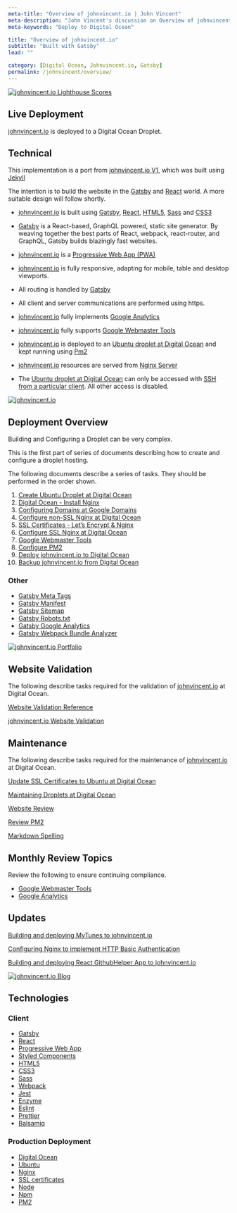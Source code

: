 ```yaml
---
meta-title: "Overview of johnvincent.io | John Vincent"
meta-description: "John Vincent's discussion on Overview of johnvincent.io"
meta-keywords: "Deploy to Digital Ocean"

title: "Overview of johnvincent.io"
subtitle: "Built with Gatsby"
lead: ""

category: [Digital Ocean, Johnvincent.io, Gatsby]
permalink: /johnvincent/overview/
---
```


<a href="https://www.johnvincent.io" title="johnvincent.io Lighthouse Scores">
	<img class="post-image" src="/images/website/johnvincentio-lighthouse-scores.png" alt="johnvincent.io Lighthouse Scores" />
</a>

<!-- end -->

## Live Deployment 

[johnvincent.io](https://www.johnvincent.io/) is deployed to a Digital Ocean Droplet.

<a name="technical"></a>

## Technical

This implementation is a port from [johnvincent.io V1](https://www.johnvincent.io/johnvincent/v1/overview/), which was built using [Jekyll](https://www.johnvincent.io/blog/#Jekyll)

The intention is to build the website in the [Gatsby](https://www.johnvincent.io/blog/#Gatsby) and [React](https://www.johnvincent.io/blog/#React) world. A more suitable design will follow shortly.

* [johnvincent.io](https://www.johnvincent.io) is built using [Gatsby](/blog/#Gatsby), [React](/blog/#React), [HTML5](/blog/#Html), [Sass](/blog/#Sass) and [CSS3](/blog/#Css)

* [Gatsby](/blog/#Gatsby) is a React-based, GraphQL powered, static site generator. By weaving together the best parts of React, webpack, react-router, and GraphQL, Gatsby builds blazingly fast websites.

* [johnvincent.io](https://www.johnvincent.io/) is a [Progressive Web App (PWA)](/blog/#Pwa)

* [johnvincent.io](https://www.johnvincent.io/) is fully responsive, adapting for mobile, table and desktop viewports.

* All routing is handled by [Gatsby](/blog/#Gatsby)

* All client and server communications are performed using https.

* [johnvincent.io](https://www.johnvincent.io) fully implements [Google Analytics](/blog/#Google_Analytics)

* [johnvincent.io](https://www.johnvincent.io) fully supports [Google Webmaster Tools](/blog/#Google_Webmaster_Tools)

* [johnvincent.io](https://www.johnvincent.io) is deployed to an [Ubuntu droplet at Digital Ocean](/johnvincent/overview/#deploy) and kept running using [Pm2](/blog/#Pm2)

* [johnvincent.io](https://www.johnvincent.io) resources are served from [Nginx Server](/blog/#Nginx)

* The [Ubuntu droplet at Digital Ocean](/taskmuncher/overview/#deploy) can only be accessed with [SSH from a particular client](/taskmuncher/deploy/create-ubuntu-droplet/). All other access is disabled.

<a href="https://www.johnvincent.io" title="johnvincent.io">
	<img class="post-image" src="/images/website/app/home.png" alt="johnvincent.io" />
</a>

<a name="deploy"></a>

## Deployment Overview

Building and Configuring a Droplet can be very complex.

This is the first part of series of documents describing how to create and configure a droplet hosting.

The following documents describe a series of tasks. They should be performed in the order shown.

1. [Create Ubuntu Droplet at Digital Ocean](/johnvincent/create-ubuntu-droplet/)
2. [Digital Ocean - Install Nginx](/johnvincent/install-ubuntu-nginx/)
3. [Configuring Domains at Google Domains](/johnvincent/configuring-domains/)
4. [Configure non-SSL Nginx at Digital Ocean](/johnvincent/configure-http-nginx/)
5. [SSL Certificates - Let’s Encrypt & Nginx](/johnvincent/ssl-nginx)
6. [Configure SSL Nginx at Digital Ocean](/johnvincent/configure-https-nginx/)
7. [Google Webmaster Tools](/johnvincent/google-webmaster-tools/)
8. [Configure PM2](/johnvincent/configure-pm2/)
9. [Deploy johnvincent.io to Digital Ocean](/johnvincent/deploy-to-droplet/)
10. [Backup johnvincent.io from Digital Ocean](/johnvincent/backup-website/)

### Other

* [Gatsby Meta Tags](/gatsby/meta-tags/)
* [Gatsby Manifest](/gatsby/manifest/)
* [Gatsby Sitemap](/gatsby/sitemap/)
* [Gatsby Robots.txt](/gatsby/robots/)
* [Gatsby Google Analytics](/gatsby/google-analytics/)
* [Gatsby Webpack Bundle Analyzer](/gatsby/webpack-bundle-analyzer/)

<a href="https://www.johnvincent.io" title="johnvincent.io Portfolio">
	<img class="post-image" src="/images/website/app/portfolio.png" alt="johnvincent.io Portfolio" />
</a>

## Website Validation

The following describe tasks required for the validation of [johnvincent.io](https://www.johnvincent.io) at Digital Ocean.

[Website Validation Reference](/website/website-reference/)

[johnvincent.io Website Validation](/johnvincent/website-validation/)

## Maintenance

The following describe tasks required for the maintenance of [johnvincent.io](https://www.johnvincent.io) at Digital Ocean.

[Update SSL Certificates to Ubuntu at Digital Ocean](/johnvincent/update-ssl-certificates/)

[Maintaining Droplets at Digital Ocean](/johnvincent/maintaining-droplet/)

[Website Review](/website/website-review/)

[Review PM2](/johnvincent/configure-pm2/)

[Markdown Spelling](/website/markdown-spell-checking/)


## Monthly Review Topics

Review the following to ensure continuing compliance.

* [Google Webmaster Tools](/website/website-reference/#Google-Webmaster-Tools)
* [Google Analytics](/website/website-reference/#Google-Analytics)

## Updates

[Building and deploying MyTunes to johnvincent.io](/johnvincent/mytunes-overview/)

[Configuring Nginx to implement HTTP Basic Authentication](/johnvincent/nginx-restrict-access/)

[Building and deploying React GithubHelper App to johnvincent.io](/johnvincent/github-helper-overview/)


<a href="https://www.johnvincent.io" title="johnvincent.io Blog">
	<img class="post-image" src="/images/website/app/blog.png" alt="johnvincent.io Blog" />
</a>

<a name="technologies"></a>

## Technologies

### Client

* [Gatsby](/blog/#Gatsby)
* [React](/blog/#React)
* [Progressive Web App](/blog/#Pwa)
* [Styled Components](/blog/#Styled_Components)
* [HTML5](/blog/#Html)
* [CSS3](/blog/#Css)
* [Sass](/blog/#Sass)
* [Webpack](/blog/#Webpack)
* [Jest](/blog/#Jest)
* [Enzyme](/blog/#Enzyme)
* [Eslint](/blog/#Eslint)
* [Prettier](/blog/#Prettier)
* [Balsamiq](/blog/#Balsamiq)

### Production Deployment

* [Digital Ocean](/blog/#Digital_Ocean)
* [Ubuntu](/blog/#Ubuntu)
* [Nginx](/blog/#Nginx)
* [SSL certificates](/blog/#Ssl)
* [Node](/blog/#Node)
* [Npm](/blog/#Npm)
* [PM2](/blog/#Pm2)
